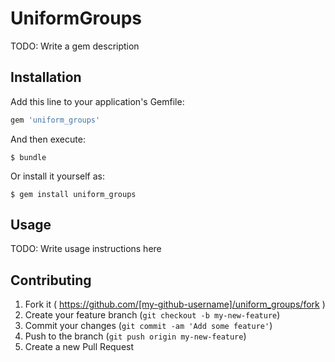 # UniformGroups

TODO: Write a gem description

## Installation

Add this line to your application's Gemfile:

```ruby
gem 'uniform_groups'
```

And then execute:

    $ bundle

Or install it yourself as:

    $ gem install uniform_groups

## Usage

TODO: Write usage instructions here

## Contributing

1. Fork it ( https://github.com/[my-github-username]/uniform_groups/fork )
2. Create your feature branch (`git checkout -b my-new-feature`)
3. Commit your changes (`git commit -am 'Add some feature'`)
4. Push to the branch (`git push origin my-new-feature`)
5. Create a new Pull Request
